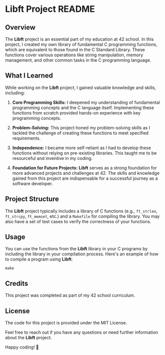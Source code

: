 # Libft Project README

## Overview

The **Libft** project is an essential part of my education at 42 school. In this project, I created my own library of fundamental C programming functions, which are equivalent to those found in the C Standard Library. These functions cover various operations like string manipulation, memory management, and other common tasks in the C programming language.

## What I Learned

While working on the **Libft** project, I gained valuable knowledge and skills, including:

1. **Core Programming Skills:** I deepened my understanding of fundamental programming concepts and the C language itself. Implementing these functions from scratch provided hands-on experience with key programming concepts.

2. **Problem-Solving:** This project honed my problem-solving skills as I tackled the challenge of creating these functions to meet specified requirements.

3. **Independence:** I became more self-reliant as I had to develop these functions without relying on pre-existing libraries. This taught me to be resourceful and inventive in my coding.

4. **Foundation for Future Projects:** **Libft** serves as a strong foundation for more advanced projects and challenges at 42. The skills and knowledge gained from this project are indispensable for a successful journey as a software developer.

## Project Structure

The **Libft** project typically includes a library of C functions (e.g., `ft_strlen`, `ft_strcpy`, `ft_memset`, etc.) and a `Makefile` for compiling the library. You may also have a set of test cases to verify the correctness of your functions.

## Usage

You can use the functions from the **Libft** library in your C programs by including the library in your compilation process. Here's an example of how to compile a program using **Libft**:

```shell
make
```
## Credits

This project was completed as part of my 42 school curriculum.

## License

The code for this project is provided under the MIT License.

Feel free to reach out if you have any questions or need further information about the **Libft** project.

Happy coding! 🚀
